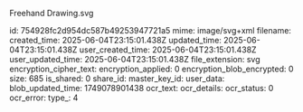 Freehand Drawing.svg

id: 754928fc2d954dc587b49253947721a5
mime: image/svg+xml
filename: 
created_time: 2025-06-04T23:15:01.438Z
updated_time: 2025-06-04T23:15:01.438Z
user_created_time: 2025-06-04T23:15:01.438Z
user_updated_time: 2025-06-04T23:15:01.438Z
file_extension: svg
encryption_cipher_text: 
encryption_applied: 0
encryption_blob_encrypted: 0
size: 685
is_shared: 0
share_id: 
master_key_id: 
user_data: 
blob_updated_time: 1749078901438
ocr_text: 
ocr_details: 
ocr_status: 0
ocr_error: 
type_: 4